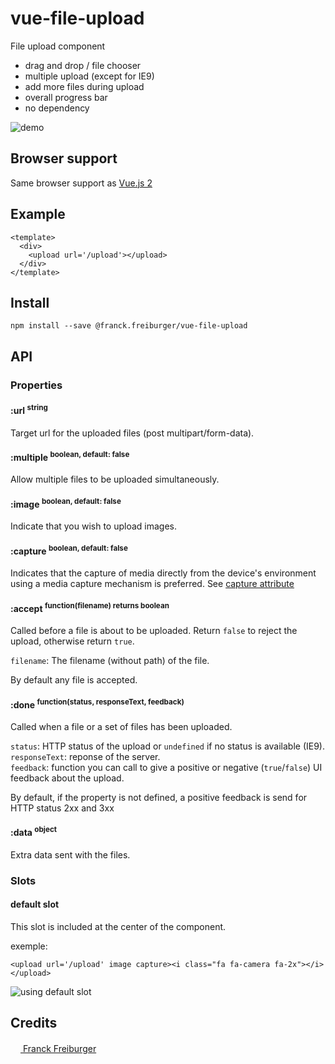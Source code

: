 # vue-file-upload
File upload component

* drag and drop / file chooser
* multiple upload (except for IE9)
* add more files during upload
* overall progress bar
* no dependency

![demo](https://cloud.githubusercontent.com/assets/25509586/25576519/15bbca56-2e60-11e7-84ac-691f5be31de4.gif)


## Browser support
Same browser support as [Vue.js 2](https://github.com/vuejs/vue/blob/dev/README.md)


## Example
```
<template>
  <div>
    <upload url='/upload'></upload>
  </div>
</template>
```

## Install
```
npm install --save @franck.freiburger/vue-file-upload
```

## API

### Properties

#### :url <sup>string<sup>

Target url for the uploaded files (post multipart/form-data).


#### :multiple <sup>boolean, default: false<sup>

Allow multiple files to be uploaded simultaneously.


#### :image <sup>boolean, default: false<sup>

Indicate that you wish to upload images.


#### :capture <sup>boolean, default: false<sup>

Indicates that the capture of media directly from the device's environment using a media capture mechanism is preferred.
See [capture attribute](https://www.w3.org/TR/html-media-capture/#the-capture-attribute)


#### :accept <sup>function(filename) returns boolean<sup>

Called before a file is about to be uploaded. Return `false` to reject the upload, otherwise return `true`.
  
`filename`: The filename (without path) of the file.  

By default any file is accepted.


#### :done <sup>function(status, responseText, feedback)<sup>

Called when a file or a set of files has been uploaded.
  
`status`: HTTP status of the upload or `undefined` if no status is available (IE9).  
`responseText`: reponse of the server.  
`feedback`: function you can call to give a positive or negative (`true`/`false`) UI feedback about the upload.  

By default, if the property is not defined, a positive feedback is send for HTTP status 2xx and 3xx


#### :data <sup>object<sup>

Extra data sent with the files.


### Slots

#### default slot

This slot is included at the center of the component.
  
exemple:
```
<upload url='/upload' image capture><i class="fa fa-camera fa-2x"></i></upload>
```
![using default slot](https://cloud.githubusercontent.com/assets/25509586/25568109/39c755a0-2dfc-11e7-8bae-3a3be2e483ac.png)


## Credits
[<img src="https://www.franck-freiburger.com/FF.png" width="16"> Franck Freiburger](https://www.franck-freiburger.com)
